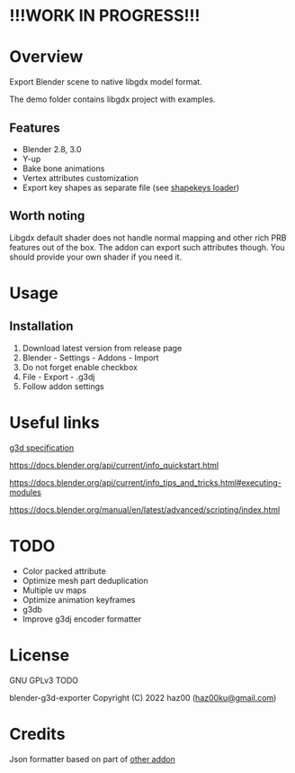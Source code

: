 # !!!WORK IN PROGRESS!!!

# Overview
Export Blender scene to native libgdx model format.

The demo folder contains libgdx project with examples.

## Features
- Blender 2.8, 3.0
- Y-up
- Bake bone animations
- Vertex attributes customization
- Export key shapes as separate file (see [shapekeys loader](https://github.com/haz00/g3d-model-shape))

## Worth noting
Libgdx default shader does not handle normal mapping and other rich PRB features out of the box. The addon can export such attributes though. You should provide your own shader if you need it.

# Usage
## Installation
1. Download latest version from release page
2. Blender - Settings - Addons - Import
3. Do not forget enable checkbox
4. File - Export - .g3dj
5. Follow addon settings

# Useful links
[g3d specification](https://github.com/libgdx/fbx-conv/wiki/Version-0.1-%28libgdx-0.9.9%29)

https://docs.blender.org/api/current/info_quickstart.html

https://docs.blender.org/api/current/info_tips_and_tricks.html#executing-modules

https://docs.blender.org/manual/en/latest/advanced/scripting/index.html

# TODO
- Color packed attribute
- Optimize mesh part deduplication
- Multiple uv maps
- Optimize animation keyframes
- g3db
- Improve g3dj encoder formatter 

# License
GNU GPLv3 TODO

blender-g3d-exporter Copyright (C) 2022 haz00 (haz00ku@gmail.com)

# Credits
Json formatter based on part of [other addon](https://github.com/Dancovich/libgdx_blender_g3d_exporter)
